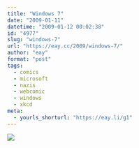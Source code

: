 ```yaml
---
title: "Windows 7"
date: "2009-01-11"
datetime: "2009-01-12 00:02:38"
id: "4977"
slug: "windows-7"
url: "https://eay.cc/2009/windows-7/"
author: "eay"
format: "post"
tags:
  - comics
  - microsoft
  - nazis
  - webcomic
  - windows
  - xkcd
meta:
  - yourls_shorturl: "https://eay.li/g1"
---
```


[![](/uploads/2009/xkcd_windows7.gif)](http://xkcd.com/528/)
